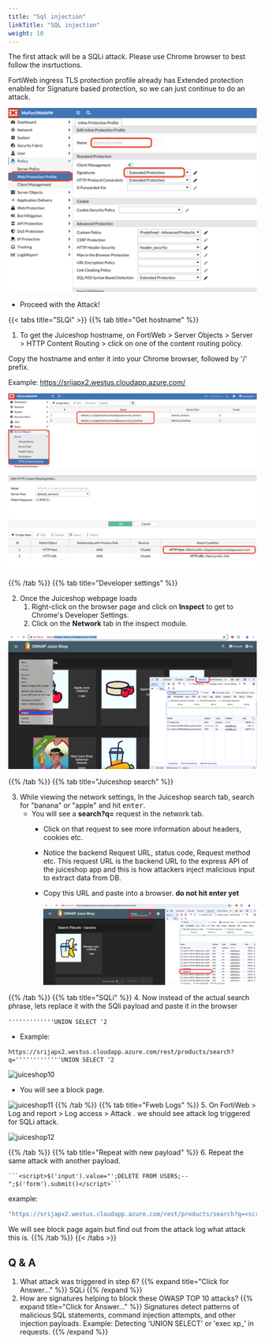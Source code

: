 ```yaml
---
title: "Sql injection"
linkTitle: "SQL injection"
weight: 10
---
```



The first attack will be a SQLi attack. Please use Chrome browser to best follow the insrtuctions.


FortiWeb ingress TLS protection profile already has Extended protection enabled for Signature based protection, so we can just continue to do an attack. 

![juiceshop3](../images/ingressprofile.png)

- Proceed with the Attack!

{{< tabs title="SLQi" >}}
{{% tab title="Get hostname" %}}
1. To get the Juiceshop hostname, on FortiWeb > Server Objects > Server > HTTP Content Routing > click on one of the content routing policy.

Copy the hostname and enter it into your Chrome browser, followed by '/' prefix. 

Example: https://srijapx2.westus.cloudapp.azure.com/

![juiceshop4](../images/cr.png)

![juiceshop5](../images/cr2.png)


{{% /tab %}}
{{% tab title="Developer settings" %}}

2. Once the Juiceshop webpage loads
   1. Right-click on the browser page and click on **Inspect** to get to Chrome's Developer Settings.
   2. Click on the **Network** tab in the inspect module. 

![juiceshop6](../images/juiceshop-inspect.png)


{{% /tab %}}
{{% tab title="Juiceshop search" %}}

3. While viewing the network settings, In the Juiceshop search tab, search for "banana" or "apple" and hit <kbd>enter</kbd>. 
   - You will see a **search?q=** request in the network tab. 
      - Click on that request to see more information about headers, cookies etc. 
      - Notice the backend Request URL, status code, Request method etc. This request URL is the backend URL to the express API of the juiceshop app and this is how attackers inject malicious input to extract data from DB. 
      - Copy this URL and paste into a browser. **do not hit enter yet**
 
         ![juiceshop8](../images/banana.png)

{{% /tab %}}
{{% tab title="SQLi" %}}
4. Now instead of the actual search phrase, lets replace it with the SQli payload and paste it in the browser 

```'''''''''''''UNION SELECT '2```

- Example:

```
https://srijapx2.westus.cloudapp.azure.com/rest/products/search?q='''''''''''''UNION SELECT '2
```

![juiceshop10](../images/browser.png)

- You will see a block page.

![juiceshop11](../images/block.png)
{{% /tab %}}
{{% tab title="Fweb Logs" %}}
5. On FortiWeb > Log and report > Log access > Attack . we should see attack log triggered for SQLi attack.

![juiceshop12](../images/sqli.png)

{{% /tab %}}
{{% tab title="Repeat with new payload" %}}
6. Repeat the same attack with another payload. 

    ```<script>$('input').value="';DELETE FROM USERS;--";$('form').submit()</script>```

example:

```bash
"https://srijapx2.westus.cloudapp.azure.com/rest/products/search?q=<script>$('input').value="';DELETE FROM USERS;--";$('form').submit()</script>"
```

We will see block page again but find out from the attack log what attack this is. 
{{% /tab %}}
{{< /tabs >}}

## Q & A

1. What attack was triggered in step 6?
{{% expand title="Click for Answer..." %}}
    SQLi
{{% /expand %}}
2. How are signatures helping to block these OWASP TOP 10 attacks?
{{% expand title="Click for Answer..." %}}
    Signatures detect patterns of malicious SQL statements, command injection attempts, and other injection payloads.
Example: Detecting 'UNION SELECT' or 'exec xp_' in requests.
{{% /expand %}}
